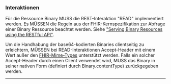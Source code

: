 ### Interaktionen

Für die Ressource Binary MUSS die REST-Interaktion "READ" implementiert werden. Es MÜSSEN die Regeln aus der FHIR-Kernspezifikation zur Abfrage einer Binary Ressource beachtet werden. Siehe ["Serving Binary Resources using the RESTful API"](https://www.hl7.org/fhir/R4/binary.html#rest).

Um die Handhabung der base64-kodierten Binaries clientseitig zu erleichtern, MÜSSEN bei READ-Interaktionen Accept-Header mit einem Wert außer den [FHIR-Mime-Types](https://www.hl7.org/fhir/R4/http.html#mime-type) unterstützt werden. Falls ein solcher Accept-Header durch einen Client verwendet wird, MUSS das Binary in seiner nativen Form (definiert durch Binary.contentType) zurückgegeben werden.
    
---

